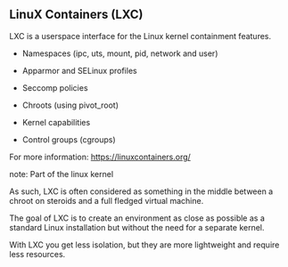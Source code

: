 ##  LinuX Containers (LXC)

LXC is a userspace interface for the Linux kernel containment features.

* Namespaces (ipc, uts, mount, pid, network and user)

* Apparmor and SELinux profiles

* Seccomp policies

* Chroots (using pivot_root)

* Kernel capabilities

* Control groups (cgroups)

For more information: https://linuxcontainers.org/

note:
Part of the linux kernel

As such, LXC is often considered as something in the middle between a chroot on steroids and a full fledged virtual machine.

The goal of LXC is to create an environment as close as possible as a standard Linux installation but without the need for a separate kernel.

With LXC you get less isolation, but they are more lightweight and require less resources.
